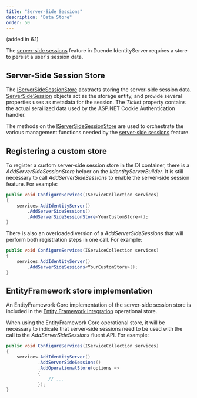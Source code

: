 ```yaml
---
title: "Server-Side Sessions"
description: "Data Store"
order: 50
---
```


(added in 6.1)

The [server-side sessions](../ui/server_side_sessions) feature in Duende IdentityServer requires a store to persist a user's session data.

## Server-Side Session Store

The [IServerSideSessionStore](../reference/stores/server_side_sessions) abstracts storing the server-side session data.
[ServerSideSession](../reference/stores/server_side_sessions#serversidesession) objects act as the storage entity, and provide several properties uses as metadata for the session. The *Ticket* property contains the actual serailized data used by the ASP.NET Cookie Authentication handler.

The methods on the [IServerSideSessionStore](../reference/stores/server_side_sessions) are used to orchestrate the various management functions needed by the [server-side sessions](../ui/server_side_sessions#session-management) feature.

## Registering a custom store

To register a custom server-side session store in the DI container, there is a *AddServerSideSessionStore* helper on the *IIdentityServerBuilder*.
It is still necessary to call *AddServerSideSessions* to enable the server-side session feature.
For example:

```cs
public void ConfigureServices(IServiceCollection services)
{
    services.AddIdentityServer()
        .AddServerSideSessions()
        .AddServerSideSessionStore<YourCustomStore>();
}
```

There is also an overloaded version of a *AddServerSideSessions* that will perform both registration steps in one call.
For example:

```cs
public void ConfigureServices(IServiceCollection services)
{
    services.AddIdentityServer()
        .AddServerSideSessions<YourCustomStore>();
}
```

## EntityFramework store implementation

An EntityFramework Core implementation of the server-side session store is included in the [Entity Framework Integration](../data/ef#operational-store) operational store.

When using the EntityFramework Core operational store, it will be necessary to indicate that server-side sessions need to be used with the call to the *AddServerSideSessions* fluent API.
For example:


```cs
public void ConfigureServices(IServiceCollection services)
{
    services.AddIdentityServer()
            .AddServerSideSessions()
            .AddOperationalStore(options =>
            {
                // ...
            });
}
```

